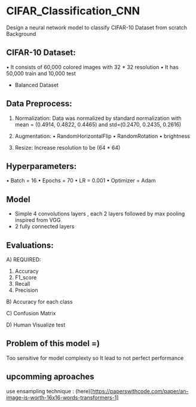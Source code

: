 # CIFAR_Classification_CNN
Design a neural network model to classify CIFAR-10 Dataset from scratch
Background 


## CIFAR-10 Dataset: 
•	It consists of 60,000 colored images with 32 * 32 resolution
•	It has 50,000 train and 10,000 test
- Balanced Dataset

## Data Preprocess:
1.	Normalization: 
Data was normalized by standard normalization with 
mean = (0.4914, 0.4822, 0.4465) and std=(0.2470, 0.2435, 0.2616)

2.	Augmentation:
•	RandomHorizontalFlip
•	RandomRotation
•	brightness

4.	Resize:
Increase resolution to be (64 * 64)

## Hyperparameters:
•	Batch = 16 
•	Epochs = 70
•	LR = 0.001
•	Optimizer = Adam

## Model 
- Simple 4 convolutions layers , each 2 layers followed by max pooling inspired from VGG
- 2 fully connected layers

## Evaluations:
A) REQUIRED: 
1. Accuracy 
2. F1_score
3. Recall
4. Precision

B) Accuracy for each class

C) Confusion Matrix

D) Human Visualize test

## Problem of this model =)

Too sensitive for model complexty so It lead to not perfect performance

## upcomming aproaches

use ensampling technique : (here)[https://paperswithcode.com/paper/an-image-is-worth-16x16-words-transformers-1]
